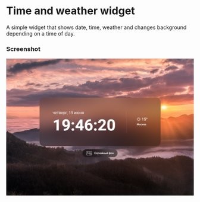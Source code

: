 # Time and weather widget

A simple widget that shows date, time, weather and changes background depending on a time of day.

### Screenshot

![](./screenshot.png)
